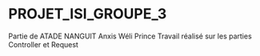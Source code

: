 # PROJET_ISI_GROUPE_3

Partie de ATADE NANGUIT Anxis Wéli Prince
Travail réalisé sur les parties Controller et Request
